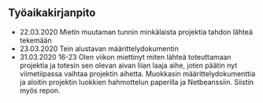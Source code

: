 ## Työaikakirjanpito  ##

* 22.03.2020 Mietin muutaman tunnin minkälaista projektia tahdon lähteä tekemään
* 23.03.2020 Tein alustavan määrittelydokumentin
* 31.03.2020 16-23  Olen viikon miettinyt miten lähteä toteuttamaan projektia ja totesin sen olevan aivan liian laaja aihe, joten päätin nyt viimetiipassa vaihtaa projektin aihetta. Muokkasin määrittelydokumenttia ja aloitin projektin luokkien hahmottelun paperilla ja Netbeanssiin. Siistin myös repon.

